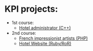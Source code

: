 # KPI projects:

* 1st course:
  * [Hotel administrator (C++)](https://github.com/hmlON/KPI/blob/master/HotelAdministrator)
* 2nd course:
  * [French impressionist artists (PHP)](https://github.com/hmlON/KPI/tree/master/FrenchImpressionistsArtists)
  * [Hotel Website (Ruby/RoR)](https://github.com/hmlON/KPI/tree/master/HotelWebsite)
